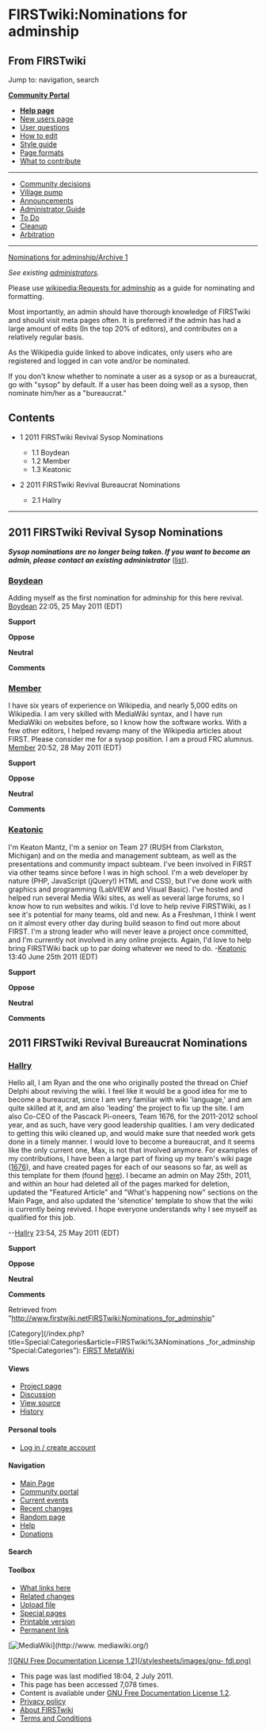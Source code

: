 # FIRSTwiki:Nominations for adminship

## From FIRSTwiki

Jump to: navigation, search

**[Community Portal](FIRSTwiki:Community_portal "FIRSTwiki:Community portal")**

- **[Help page](FIRSTwiki:Help "FIRSTwiki:Help")**
- [New users page](FIRSTwiki:New_users_page "FIRSTwiki:New users page")
- [User questions](FIRSTwiki:User_questions "FIRSTwiki:User questions")
- [How to edit](FIRSTwiki:How_does_one_edit_a_page "FIRSTwiki:How does one edit a page")
- [Style guide](FIRSTwiki:Style_guide "FIRSTwiki:Style guide")
- [Page formats](FIRSTwiki:Page_formats "FIRSTwiki:Page formats")
- [What to contribute](FIRSTwiki:What_to_contribute "FIRSTwiki:What to contribute")

--------------------------------------------------------------------------------

- [Community decisions](FIRSTwiki:Community_decisions "FIRSTwiki:Community decisions")
- [Village pump](FIRSTwiki:Village_pump "FIRSTwiki:Village pump")
- [Announcements](FIRSTwiki:Announcements "FIRSTwiki:Announcements")
- [Administrator Guide](FIRSTwiki:Guide_for_administrators "FIRSTwiki:Guide for administrators")
- [To Do](FIRSTwiki:To_Do "FIRSTwiki:To Do")
- [Cleanup](FIRSTwiki:Cleanup "FIRSTwiki:Cleanup")
- [Arbitration](FIRSTwiki:Arbitration "FIRSTwiki:Arbitration")

--------------------------------------------------------------------------------

[Nominations for adminship/Archive 1](FIRSTwiki:Nominations_for_adminship/Archive_1 "FIRSTwiki:Nominations for adminship/Archive 1")

_See existing [administrators](FIRSTwiki:Administrators "FIRSTwiki:Administrators")._

Please use [wikipedia:Requests for adminship](http://www.wikipedia.org/wiki/wikipedia:Requests_for_adminship "wikipedia:wikipedia:Requests_for_adminship") as a guide for nominating and formatting.

Most importantly, an admin should have thorough knowledge of FIRSTwiki and should visit meta pages often. It is preferred if the admin has had a large amount of edits (In the top 20% of editors), and contributes on a relatively regular basis.

As the Wikipedia guide linked to above indicates, only users who are registered and logged in can vote and/or be nominated.

If you don't know whether to nominate a user as a sysop or as a bureaucrat, go with "sysop" by default. If a user has been doing well as a sysop, then nominate him/her as a "bureaucrat."

## Contents

- 1 2011 FIRSTwiki Revival Sysop Nominations

  - 1.1 Boydean
  - 1.2 Member
  - 1.3 Keatonic

- 2 2011 FIRSTwiki Revival Bureaucrat Nominations

  - 2.1 Hallry

--------------------------------------------------------------------------------

## 2011 FIRSTwiki Revival Sysop Nominations

_**Sysop nominations are no longer being taken. If you want to become an admin, please contact an existing administrator**_ ([list](http://firstwiki.netSpecial:Listusers/sysop/ "http://firstwiki.netSpecial:Listusers/sysop/")).

### [Boydean](User:Boydean "User:Boydean")

Adding myself as the first nomination for adminship for this here revival. [Boydean](User:Boydean "User:Boydean") 22:05, 25 May 2011 (EDT)

**Support**

**Oppose**

**Neutral**

**Comments**

### [Member](User:Member "User:Member")

I have six years of experience on Wikipedia, and nearly 5,000 edits on Wikipedia. I am very skilled with MediaWiki syntax, and I have run MediaWiki on websites before, so I know how the software works. With a few other editors, I helped revamp many of the Wikipedia articles about FIRST. Please consider me for a sysop position. I am a proud FRC alumnus. [Member](User:Member "User:Member") 20:52, 28 May 2011 (EDT)

**Support**

**Oppose**

**Neutral**

**Comments**

### [Keatonic](User:Keatonic "User:Keatonic")

I'm Keaton Mantz, I'm a senior on Team 27 (RUSH from Clarkston, Michigan) and on the media and management subteam, as well as the presentations and community impact subteam. I've been involved in FIRST via other teams since before I was in high school. I'm a web developer by nature (PHP, JavaScript (jQuery!) HTML and CSS), but I've done work with graphics and programming (LabVIEW and Visual Basic). I've hosted and helped run several Media Wiki sites, as well as several large forums, so I know how to run websites and wikis. I'd love to help revive FIRSTWiki, as I see it's potential for many teams, old and new. As a Freshman, I think I went on it almost every other day during build season to find out more about FIRST. I'm a strong leader who will never leave a project once committed, and I'm currently not involved in any online projects. Again, I'd love to help bring FIRSTWiki back up to par doing whatever we need to do. -[Keatonic](User:Keatonic "User:Keatonic") 13:40 June 25th 2011 (EDT)

**Support**

**Oppose**

**Neutral**

**Comments**

## 2011 FIRSTwiki Revival Bureaucrat Nominations

### [Hallry](User:Hallry "User:Hallry")

Hello all, I am Ryan and the one who originally posted the thread on Chief Delphi about reviving the wiki. I feel like it would be a good idea for me to become a bureaucrat, since I am very familiar with wiki 'language,' and am quite skilled at it, and am also 'leading' the project to fix up the site. I am also Co-CEO of the Pascack Pi-oneers, Team 1676, for the 2011-2012 school year, and as such, have very good leadership qualities. I am very dedicated to getting this wiki cleaned up, and would make sure that needed work gets done in a timely manner. I would love to become a bureaucrat, and it seems like the only current one, Max, is not that involved anymore. For examples of my contributions, I have been a large part of fixing up my team's wiki page ([1676](1676 "1676")), and have created pages for each of our seasons so far, as well as this template for them (found [here](Template:Toc/1676 "Template:Toc/1676")). I became an admin on May 25th, 2011, and within an hour had deleted all of the pages marked for deletion, updated the "Featured Article" and "What's happening now" sections on the Main Page, and also updated the 'sitenotice' template to show that the wiki is currently being revived. I hope everyone understands why I see myself as qualified for this job.

--[Hallry](User:Hallry "User:Hallry") 23:54, 25 May 2011 (EDT)

**Support**

**Oppose**

**Neutral**

**Comments**

Retrieved from "<http://www.firstwiki.netFIRSTwiki:Nominations_for_adminship>"

[Category](/index.php?title=Special:Categories&article=FIRSTwiki%3ANominations
_for_adminship "Special:Categories"): [FIRST MetaWiki](Category:FIRST_MetaWiki "Category:FIRST MetaWiki")

#### Views

- [Project page](FIRSTwiki:Nominations_for_adminship)
- [Discussion](FIRSTwiki_talk:Nominations_for_adminship)
- [View source](/index.php?title=FIRSTwiki:Nominations_for_adminship&action=edit)
- [History](/index.php?title=FIRSTwiki:Nominations_for_adminship&action=history)

#### Personal tools

- [Log in / create account](/index.php?title=Special:Userlogin&returnto=FIRSTwiki:Nominations_for_adminship)

[](Main_Page "Main Page")

#### Navigation

- [Main Page](Main_Page)
- [Community portal](FIRSTwiki:Community_portal)
- [Current events](Current_events)
- [Recent changes](Special:Recentchanges)
- [Random page](Special:Random)
- [Help](FIRSTwiki:Help)
- [Donations](FIRSTwiki:Site_support)

#### Search

#### Toolbox

- [What links here](Special:Whatlinkshere/FIRSTwiki:Nominations_for_adminship)
- [Related changes](Special:Recentchangeslinked/FIRSTwiki:Nominations_for_adminship)
- [Upload file](Special:Upload)
- [Special pages](Special:Specialpages)
- [Printable version](/index.php?title=FIRSTwiki:Nominations_for_adminship&printable=yes)
- [Permanent link](/index.php?title=FIRSTwiki:Nominations_for_adminship&oldid=80723)

[![MediaWiki](/skins/common/images/poweredby_mediawiki_88x31.png)](http://www.
mediawiki.org/)

[![GNU Free Documentation License 1.2](/stylesheets/images/gnu-
fdl.png)](http://www.gnu.org/copyleft/fdl.html)

- This page was last modified 18:04, 2 July 2011.
- This page has been accessed 7,078 times.
- Content is available under [GNU Free Documentation License 1.2](http://www.gnu.org/copyleft/fdl.html "http://www.gnu.org/copyleft/fdl.html").
- [Privacy policy](FIRSTwiki:Privacy_policy "FIRSTwiki:Privacy policy")
- [About FIRSTwiki](FIRSTwiki:About "FIRSTwiki:About")
- [Terms and Conditions](FIRSTwiki:Terms_and_conditions "FIRSTwiki:Terms and conditions")
